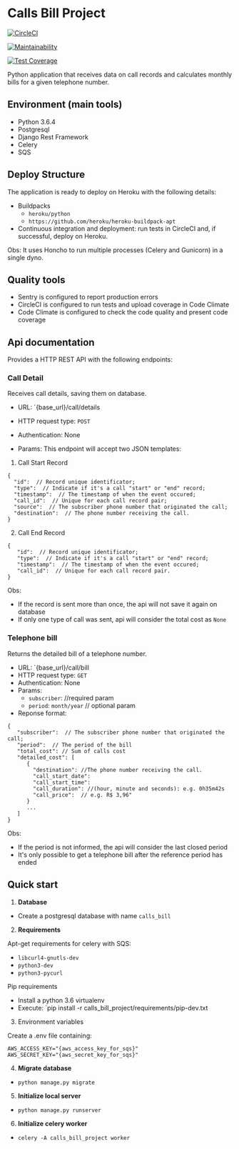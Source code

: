 # Calls Bill Project

[![CircleCI](https://circleci.com/gh/NayaraCaetano/work-at-olist.svg?style=svg)](https://circleci.com/gh/NayaraCaetano/work-at-olist)

[![Maintainability](https://api.codeclimate.com/v1/badges/7bfc7b0f007441ac5a74/maintainability)](https://codeclimate.com/github/NayaraCaetano/work-at-olist/maintainability)

[![Test Coverage](https://api.codeclimate.com/v1/badges/7bfc7b0f007441ac5a74/test_coverage)](https://codeclimate.com/github/NayaraCaetano/work-at-olist/test_coverage)

Python application that receives data on call records and calculates monthly bills for a given telephone number.


## Environment (main tools)

- Python 3.6.4
- Postgresql
- Django Rest Framework
- Celery
- SQS


## Deploy Structure

The application is ready to deploy on Heroku with the following details:
- Buildpacks
    - `heroku/python`
    - `https://github.com/heroku/heroku-buildpack-apt`
- Continuous integration and deployment: run tests in CircleCI and, if successful,
deploy on Heroku.

Obs: It uses Honcho to run multiple processes (Celery and Gunicorn) in a single dyno.


## Quality tools

- Sentry is configured to report production errors
- CircleCI is configured to run tests and upload coverage in Code Climate
- Code Climate is configured to check the code quality and present code coverage


## Api documentation

Provides a HTTP REST API with the following endpoints:


### Call Detail

Receives call details, saving them on database.

- URL: `{base_url}/call/details
- HTTP request type: `POST`
- Authentication: None

- Params: This endpoint will accept two JSON templates:

1. Call Start Record

```
{
  "id":  // Record unique identificator;
  "type":  // Indicate if it's a call "start" or "end" record;
  "timestamp":  // The timestamp of when the event occured;
  "call_id":  // Unique for each call record pair;
  "source":  // The subscriber phone number that originated the call;
  "destination":  // The phone number receiving the call.
}
```

2. Call End Record

```
{
   "id":  // Record unique identificator;
   "type":  // Indicate if it's a call "start" or "end" record;
   "timestamp":  // The timestamp of when the event occured;
   "call_id":  // Unique for each call record pair.
}
```

Obs:
- If the record is sent more than once, the api will not save it again on database
- If only one type of call was sent, api will consider the total cost as `None`


### Telephone bill

Returns the detailed bill of a telephone number.

- URL: `{base_url}/call/bill
- HTTP request type: `GET`
- Authentication: None
- Params:
    - `subscriber`: //required param
    - `period`: `month/year` // optional param
- Reponse format:

```
{
   "subscriber":  // The subscriber phone number that originated the call;
   "period":  // The period of the bill
   "total_cost": // Sum of calls cost
   "detailed_cost": [
      {
        "destination": //The phone number receiving the call.
        "call_start_date":
        "call_start_time":
        "call_duration": //(hour, minute and seconds): e.g. 0h35m42s
        "call_price":  // e.g. R$ 3,96"
      }
      ...
   ]
}
```

Obs:
- If the period is not informed, the api will consider the last closed period
- It's only possible to get a telephone bill after the reference period has ended


## Quick start

1. **Database**

- Create a postgresql database with name `calls_bill`

2. **Requirements**

Apt-get requirements for celery with SQS:

- `libcurl4-gnutls-dev`
- `python3-dev`
- `python3-pycurl`

Pip requirements

- Install a python 3.6 virtualenv
- Execute: `pip install -r calls_bill_project/requirements/pip-dev.txt

3. Environment variables

Create a .env file containing:
```
AWS_ACCESS_KEY="{aws_access_key_for_sqs}"
AWS_SECRET_KEY="{aws_secret_key_for_sqs}"
```

4. **Migrate database**

- `python manage.py migrate`

5. **Initialize local server**

- `python manage.py runserver`

6. **Initialize celery worker**

- `celery -A calls_bill_project worker`
